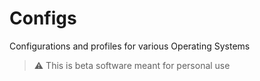 # Configs

Configurations and profiles for various
Operating Systems

> ⚠️ This is beta software meant for personal use
